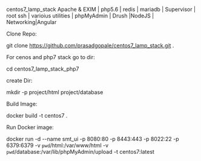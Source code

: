 centos7_lamp_stack
Apache &amp; EXIM | php5.6 | redis | mariadb | Supervisor | root ssh | varioius utilities | phpMyAdmin | Drush |NodeJS | Networking|Angular


Clone Repo:

git clone https://github.com/prasadgopale/centos7_lamp_stack.git .

For cenos and php7 stack go to dir:

cd centos7_lamp_stack_php7

create Dir:

mkdir -p project/html project/database

Build Image:

docker build  -t centos7 .

Run Docker image:

docker run -d --name smt_ui -p 8080:80 -p 8443:443 -p 8022:22 -p 6379:6379 -v `pwd`/html:/var/www/html -v `pwd`/database:/var/lib/phpMyAdmin/upload -t centos7:latest


